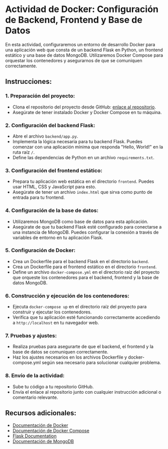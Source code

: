 # Actividad de Docker: Configuración de Backend, Frontend y Base de Datos

En esta actividad, configuraremos un entorno de desarrollo Docker para una aplicación web que consta de un backend Flask en Python, un frontend estático y una base de datos MongoDB. Utilizaremos Docker Compose para orquestar los contenedores y asegurarnos de que se comuniquen correctamente.

## Instrucciones:

### 1. Preparación del proyecto:

- Clona el repositorio del proyecto desde GitHub: [enlace al repositorio](https://github.com/tu_usuario/repo_docker).
- Asegúrate de tener instalado Docker y Docker Compose en tu máquina.

### 2. Configuración del backend Flask:

- Abre el archivo `backend/app.py`.
- Implementa la lógica necesaria para tu backend Flask. Puedes comenzar con una aplicación mínima que responda "Hello, World!" en la ruta raíz `/`.
- Define las dependencias de Python en un archivo `requirements.txt`.

### 3. Configuración del frontend estático:

- Prepara tu aplicación web estática en el directorio `frontend`. Puedes usar HTML, CSS y JavaScript para esto.
- Asegúrate de tener un archivo `index.html` que sirva como punto de entrada para tu frontend.

### 4. Configuración de la base de datos:

- Utilizaremos MongoDB como base de datos para esta aplicación.
- Asegúrate de que tu backend Flask esté configurado para conectarse a una instancia de MongoDB. Puedes configurar la conexión a través de variables de entorno en tu aplicación Flask.

### 5. Configuración de Docker:

- Crea un Dockerfile para el backend Flask en el directorio `backend`.
- Crea un Dockerfile para el frontend estático en el directorio `frontend`.
- Define un archivo `docker-compose.yml` en el directorio raíz del proyecto que orqueste los contenedores para el backend, frontend y la base de datos MongoDB.

### 6. Construcción y ejecución de los contenedores:

- Ejecuta `docker-compose up` en el directorio raíz del proyecto para construir y ejecutar los contenedores.
- Verifica que tu aplicación esté funcionando correctamente accediendo a `http://localhost` en tu navegador web.

### 7. Pruebas y ajustes:

- Realiza pruebas para asegurarte de que el backend, el frontend y la base de datos se comuniquen correctamente.
- Haz los ajustes necesarios en los archivos Dockerfile y docker-compose.yml según sea necesario para solucionar cualquier problema.

### 8. Envío de la actividad:

- Sube tu código a tu repositorio GitHub.
- Envía el enlace al repositorio junto con cualquier instrucción adicional o comentario relevante.

## Recursos adicionales:

- [Documentación de Docker](https://docs.docker.com/)
- [Documentación de Docker Compose](https://docs.docker.com/compose/)
- [Flask Documentation](https://flask.palletsprojects.com/en/2.1.x/)
- [Documentación de MongoDB](https://docs.mongodb.com/)
